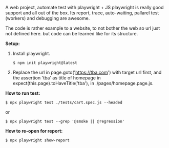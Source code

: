 
A web project, automate test with playwright + JS
playwright is really good support and all out of the box. 
Its report, trace, auto-waiting, pallarel test (workers) and debugging are awesome.

The code is rather example to a website, to not bother the web so url just not defined here.
but code can be learned like for its structure.

**Setup:** 
1. Install playwright.

       $ npm init playwright@latest
   


2. Replace the url in page.goto('https://tba.com') with target url first,
and the assertion 'tba' as title of homepage in expect(this.page).toHaveTitle('tba'), in ./pages/homepage.page.js.
 
**How to run test:**
   
    $ npx playwright test ./tests/cart.spec.js --headed 

or
    
    $ npx playwright test --grep '@smoke || @regression'

**How to re-open for report:**
    
    $ npx playwright show-report 
